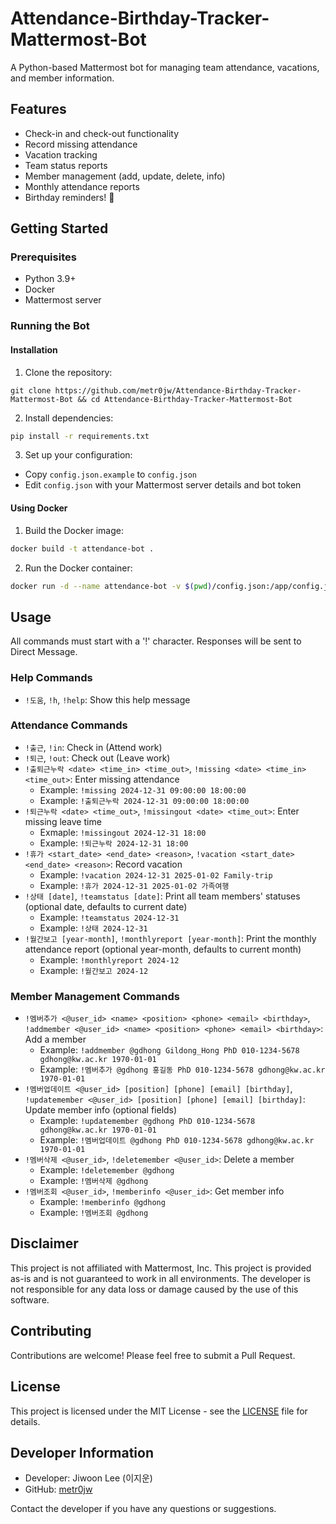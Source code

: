 # Attendance-Birthday-Tracker-Mattermost-Bot

A Python-based Mattermost bot for managing team attendance, vacations, and member information.

## Features

- Check-in and check-out functionality
- Record missing attendance
- Vacation tracking
- Team status reports
- Member management (add, update, delete, info)
- Monthly attendance reports
- Birthday reminders! :tada:

## Getting Started

### Prerequisites

- Python 3.9+
- Docker
- Mattermost server

### Running the Bot

#### Installation
1. Clone the repository:
```git
git clone https://github.com/metr0jw/Attendance-Birthday-Tracker-Mattermost-Bot && cd Attendance-Birthday-Tracker-Mattermost-Bot
```
2. Install dependencies:
```bash
pip install -r requirements.txt
```
3. Set up your configuration:
- Copy `config.json.example` to `config.json`
- Edit `config.json` with your Mattermost server details and bot token

#### Using Docker

1. Build the Docker image:
```bash
docker build -t attendance-bot .
```
2. Run the Docker container:
```bash
docker run -d --name attendance-bot -v $(pwd)/config.json:/app/config.json attendance-bot
```

## Usage

All commands must start with a '!' character. Responses will be sent to Direct Message.

### Help Commands
- `!도움`, `!h`, `!help`: Show this help message

### Attendance Commands
- `!출근`, `!in`: Check in (Attend work)
- `!퇴근`, `!out`: Check out (Leave work)
- `!출퇴근누락 <date> <time_in> <time_out>`, `!missing <date> <time_in> <time_out>`: Enter missing attendance
  - Example: `!missing 2024-12-31 09:00:00 18:00:00` 
  - Example: `!출퇴근누락 2024-12-31 09:00:00 18:00:00`
- `!퇴근누락 <date> <time_out>`, `!missingout <date> <time_out>`: Enter missing leave time
  - Exmaple: `!missingout 2024-12-31 18:00` 
  - Example: `!퇴근누락 2024-12-31 18:00`
- `!휴가 <start_date> <end_date> <reason>`, `!vacation <start_date> <end_date> <reason>`: Record vacation
  - Example: `!vacation 2024-12-31 2025-01-02 Family-trip` 
  - Example: `!휴가 2024-12-31 2025-01-02 가족여행`
- `!상태 [date]`, `!teamstatus [date]`: Print all team members' statuses (optional date, defaults to current date)
  - Example: `!teamstatus 2024-12-31` 
  - Example: `!상태 2024-12-31`
- `!월간보고 [year-month]`, `!monthlyreport [year-month]`: Print the monthly attendance report (optional year-month, defaults to current month)
  - Example: `!monthlyreport 2024-12`
  - Example: `!월간보고 2024-12`

### Member Management Commands
- `!멤버추가 <@user_id> <name> <position> <phone> <email> <birthday>`, `!addmember <@user_id> <name> <position> <phone> <email> <birthday>`: Add a member
  - Example: `!addmember @gdhong Gildong_Hong PhD 010-1234-5678 gdhong@kw.ac.kr 1970-01-01` 
  - Example: `!멤버추가 @gdhong 홍길동 PhD 010-1234-5678 gdhong@kw.ac.kr 1970-01-01`
- `!멤버업데이트 <@user_id> [position] [phone] [email] [birthday]`, `!updatemember <@user_id> [position] [phone] [email] [birthday]`: Update member info (optional fields)
  - Example: `!updatemember @gdhong PhD 010-1234-5678 gdhong@kw.ac.kr 1970-01-01` 
  - Example: `!멤버업데이트 @gdhong PhD 010-1234-5678 gdhong@kw.ac.kr 1970-01-01`
- `!멤버삭제 <@user_id>`, `!deletemember <@user_id>`: Delete a member
  - Example: `!deletemember @gdhong` 
  - Example: `!멤버삭제 @gdhong`
- `!멤버조회 <@user_id>`, `!memberinfo <@user_id>`: Get member info
  - Example: `!memberinfo @gdhong` 
  - Example: `!멤버조회 @gdhong`

## Disclaimer

This project is not affiliated with Mattermost, Inc. This project is provided as-is and is not guaranteed to work in all environments.
The developer is not responsible for any data loss or damage caused by the use of this software.

## Contributing

Contributions are welcome! Please feel free to submit a Pull Request.

## License

This project is licensed under the MIT License - see the [LICENSE](LICENSE) file for details.

## Developer Information

- Developer: Jiwoon Lee (이지운)
- GitHub: [metr0jw](https://github.com/metr0jw)

Contact the developer if you have any questions or suggestions.
